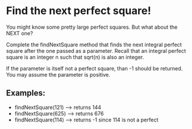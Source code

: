 <h1>Find the next perfect square!</h1>

<p>You might know some pretty large perfect squares. But what about the NEXT one?
   
   Complete the findNextSquare method that finds the next integral perfect square after the one passed as a parameter. Recall that an integral perfect square is an integer n such that sqrt(n) is also an integer.
   
   If the parameter is itself not a perfect square, than -1 should be returned. You may assume the parameter is positive.</p>
<h2>Examples:</h2>

<ul>
<li>findNextSquare(121) --> returns 144</li>
<li>findNextSquare(625) --> returns 676</li>
<li>findNextSquare(114) --> returns -1 since 114 is not a perfect</li>
</ul>

